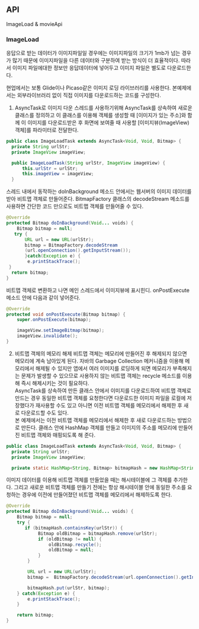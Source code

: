 ## API
ImageLoad &amp; movieApi

### ImageLoad
응답으로 받는 데이터가 이미지파일일 경우에는 이미지파일의 크기가 1mb가 넘는 경우가 많기 때문에 이미지파일을 다른 데이터와 구분하여 받는 방식이 더 효율적이다. 따라서 이미지 파일에대한 정보만 응답데이터에 넣어두고 이미지 파일은 별도로 다운로드한다.  

현업에서는 보통 Glide이나 Picaso같은 이미지 로딩 라이브러리를 사용한다. 본예제에서는 외부라이브러리 없이 직접 이미지를 다운로드하는 코드를 구성한다.  
1. AsyncTask로 이미지 다운
  스레드를 사용하기위해 AsyncTask를 상속하여 새로운 클래스를 정의하고 이 클래스를 이용해 객체를 생성할 때 [이미지가 있는 주소]와 함께 이 이미지를 다운로드받은 후 화면에 보여줄 때 사용할 [이미지뷰(ImageView) 객체]를 파라미터로 전달한다.
  ```JAVA
  public class ImageLoadTask extends AsyncTask<Void, Void, Bitmap> {
    private String urlStr;
    private ImageView imageView;

    public ImageLoadTask(String urlStr, ImageView imageView) {
        this.urlStr = urlStr;
        this.imageView = imageView;
    }
  ```
  스레드 내에서 동작하는 doInBackground 메소드 안에서는 웹서버의 이미지 데이터를 받아 비트맵 객체로 만들어준다. BitmapFactory 클래스의 decodeStream 메소드를 사용하면 간단한 코드 만으로도 비트맵 객체를 만들어줄 수 있다.
  ```JAVA
  @Override
  protected Bitmap doInBackground(Void... voids) {
      Bitmap bitmap = null;
     try {
         URL url = new URL(urlStr);
         bitmap = BitmapFactory.decodeStream
         (url.openConnection().getInputStream());
         }catch(Exception e) {
          e.printStackTrace();
   }
    return bitmap;
  }
  ```
  비트맵 객체로 변환하고 나면 메인 스레드에서 이미지뷰에 표시힌디. onPostExecute 메소드 안에 다음과 같이 넣어준다.
  ```JAVA
  @Override
  protected void onPostExecute(Bitmap bitmap) {
      super.onPostExecute(bitmap);

      imageView.setImageBitmap(bitmap);
      imageView.invalidate();
  }
  ```
2. 비트맵 객체의 메모리 해제
  비트맵 객체는 메모리에 만들어진 후 해제되지 않으면 메모리에 계속 남아있게 된다. 자바의 Garbage Collection 메커니즘을 이용해 메모리에서 해제될 수 있지만 앱에서 여러 이미지를 로딩하게 되면 메모리가 부족해지는 문제가 발생할 수 있으므로 사용하지 않는 비트맵 객체는 recycle 메소드를 이용해 즉시 해제시키는 것이 필요하다.  
  AsyncTask를 상속하여 만든 클래스 안에서 이미지를 다운로드하여 비트맵 객체로 만드는 경우 동일한 비트맵 객체를 요청한다면 다운로드한 이미지 파일을 로컬에 저장했다가 재사용할 수도 있고 아니면 이전 비트맵 객체를 메모리에서 해제한 후 새로 다운로드할 수도 있다.  
  본 예제에서는 이전 비트맵 객체를 메모리에서 해제한 후 새로 다운로드하는 방법으로 만든다. 클래스 안에 HashMap 객체를 만들고 이미지의 주소를 메모리에 만들어진 비트맵 객체와 매핑되도록 해 준다.
  ```JAVA
  public class ImageLoadTask extends AsyncTask<Void, Void, Bitmap> {
    private String urlStr;
    private ImageView imageView;

    private static HashMap<String, Bitmap> bitmapHash = new HashMap<String, Bitmap>();
  ```
  이미지 데이터를 이용해 비트맵 객체를 만들었을 때는 해시테이블에 그 객체를 추가한다. 그리고 새로운 비트맵 객체를 만들기 전에는 항상 해시테이블 안에 동일한 주소를 요청하는 경우에 이전에 만들어졌던 비트맵 객체를 메모리에서 해제하도록 한다.
  ```JAVA
  @Override
  protected Bitmap doInBackground(Void... voids) {
      Bitmap bitmap = null;
      try {
         if (bitmapHash.containsKey(urlStr)) {
              Bitmap oldBitmap = bitmapHash.remove(urlStr);
              if (oldBitmap != null) {
                  oldBitmap.recycle();
                  oldBitmap = null;
              }
          }

          URL url = new URL(urlStr);
          bitmap =  BitmapFactory.decodeStream(url.openConnection().getInputStream());

          bitmapHash.put(urlStr, bitmap);
      } catch(Exception e) {
          e.printStackTrace();
      }

      return bitmap;
  }
  ```
